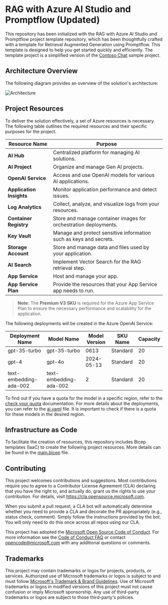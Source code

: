 # RAG with Azure AI Studio and Promptflow (Updated)

This repository has been initialized with the RAG with Azure AI Studio and Promptflow project template repository, which has been thoughtfully crafted with a template for Retrieval Augmented Generation using Promptflow. This template is designed to help you get started quickly and efficiently. The template project is a simplified version of the [Contoso Chat](https://github.com/Azure-Samples/contoso-chat/) sample project.

## Architecture Overview

The following diagram provides an overview of the solution's architecture:

![Architecture](media/architecture.png)

## Project Resources

To deliver the solution effectively, a set of Azure resources is necessary. The following table outlines the required resources and their specific purposes for the project.

| **Resource Name**        | **Purpose**                                                        |
| ------------------------ | ------------------------------------------------------------------ |
| **AI Hub**               | Centralized platform for managing AI solutions.                    |
| **AI Project**           | Organize and manage Gen AI projects.                               |
| **OpenAI Service**       | Access and use OpenAI models for various AI applications.          |
| **Application Insights** | Monitor application performance and detect issues.                 |
| **Log Analytics**        | Collect, analyze, and visualize logs from your resources.          |
| **Container Registry**   | Store and manage container images for orchestration deployments.   |
| **Key Vault**            | Manage and protect sensitive information such as keys and secrets. |
| **Storage Account**      | Store and manage data and files used by your application.          |
| **AI Search**            | Implement Vector Search for the RAG retrieval step.                |
| **App Service**          | Host and manage your app.                                          |
| **App Service Plan**     | Provide the resources that your App Service app needs to run.      |

> **Note:** The **Premium V3 SKU** is required for the Azure App Service Plan to ensure the necessary performance and scalability for the application.

The following deployments will be created in the Azure OpenAI Service:

| Deployment Name        | Model Name             | Model Version | SKU Name | Capacity |
| ---------------------- | ---------------------- | ------------- | -------- | -------- |
| gpt-35-turbo           | gpt-35-turbo           | 0613          | Standard | 20       |
| gpt-4                  | gpt-4o                 | 2024-05-13    | Standard | 20       |
| text-embedding-ada-002 | text-embedding-ada-002 | 2             | Standard | 20       |

To find out if you have a quota for the model in a specific region, refer to the [check your quota](docs/check_your_quota.md) documentation. For more details about the deployments, you can refer to the [ai.yaml](infra/ai.yaml) file. It is important to check if there is a quota for these models in the desired region.

## Infrastructure as Code

To facilitate the creation of resources, this repository includes Bicep templates (IaaC) to create the following project resources. More details can be found in the [main.bicep](infra/main.bicep) file.

## Contributing

This project welcomes contributions and suggestions. Most contributions require you to agree to a
Contributor License Agreement (CLA) declaring that you have the right to, and actually do, grant us
the rights to use your contribution. For details, visit https://cla.opensource.microsoft.com.

When you submit a pull request, a CLA bot will automatically determine whether you need to provide
a CLA and decorate the PR appropriately (e.g., status check, comment). Simply follow the instructions
provided by the bot. You will only need to do this once across all repos using our CLA.

This project has adopted the [Microsoft Open Source Code of Conduct](https://opensource.microsoft.com/codeofconduct/).
For more information see the [Code of Conduct FAQ](https://opensource.microsoft.com/codeofconduct/faq/) or
contact [opencode@microsoft.com](mailto:opencode@microsoft.com) with any additional questions or comments.

## Trademarks

This project may contain trademarks or logos for projects, products, or services. Authorized use of Microsoft
trademarks or logos is subject to and must follow
[Microsoft's Trademark & Brand Guidelines](https://www.microsoft.com/en-us/legal/intellectualproperty/trademarks/usage/general).
Use of Microsoft trademarks or logos in modified versions of this project must not cause confusion or imply Microsoft sponsorship.
Any use of third-party trademarks or logos are subject to those third-party's policies.
